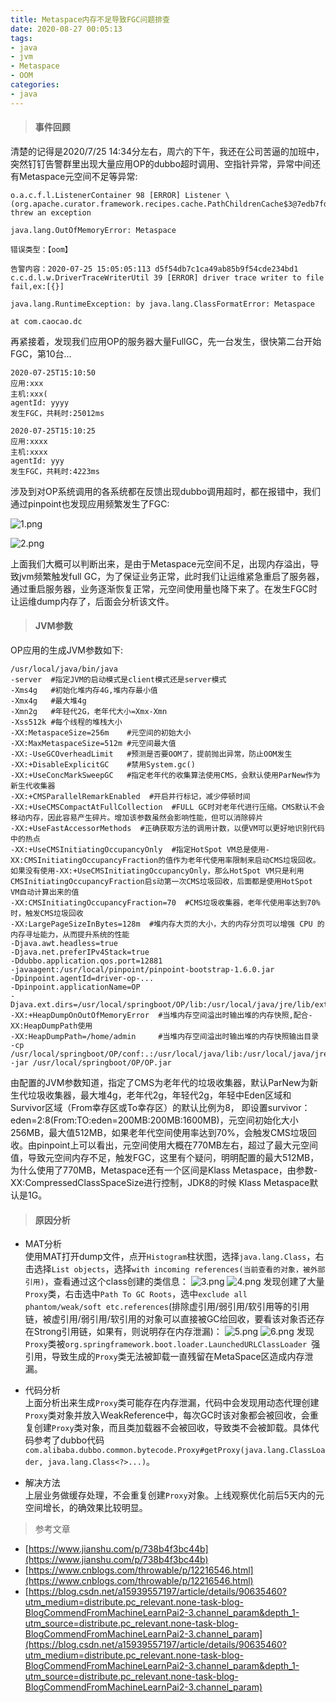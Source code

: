 ```yaml
---
title: Metaspace内存不足导致FGC问题排查
date: 2020-08-27 00:05:13
tags:
- java
- jvm
- Metaspace
- OOM
categories:
- java
---
```

> #### 事件回顾

清楚的记得是2020/7/25 14:34分左右，周六的下午，我还在公司苦逼的加班中，突然钉钉告警群里出现大量应用OP的dubbo超时调用、空指针异常，异常中间还有Metaspace元空间不足等异常:
```
o.a.c.f.l.ListenerContainer 98 [ERROR] Listener \(org.apache.curator.framework.recipes.cache.PathChildrenCache$3@7edb7fd5) threw an exception

java.lang.OutOfMemoryError: Metaspace

错误类型：【oom】

告警内容：2020-07-25 15:05:05:113 d5f54db7c1ca49ab85b9f54cde234bd1 c.c.d.l.w.DriverTraceWriterUtil 39 [ERROR] driver trace writer to file fail,ex:[{}]

java.lang.RuntimeException: by java.lang.ClassFormatError: Metaspace

at com.caocao.dc
```
再紧接着，发现我们应用OP的服务器大量FullGC，先一台发生，很快第二台开始FGC，第10台...
```
2020-07-25T15:10:50
应用:xxx
主机:xxx(
agentId: yyyy
发生FGC，共耗时:25012ms

2020-07-25T15:10:25
应用:xxxx
主机:xxxx
agentId: yyy
发生FGC，共耗时:4223ms
```
涉及到对OP系统调用的各系统都在反馈出现dubbo调用超时，都在报错中，我们通过pinpoint也发现应用频繁发生了FGC:

![1.png](1.png)

![2.png](2.png)

上面我们大概可以判断出来，是由于Metaspace元空间不足，出现内存溢出，导致jvm频繁触发full GC，为了保证业务正常，此时我们让运维紧急重启了服务器，通过重启服务器，业务逐渐恢复正常，元空间使用量也降下来了。在发生FGC时让运维dump内存了，后面会分析该文件。

> #### JVM参数

OP应用的生成JVM参数如下:
```
/usr/local/java/bin/java 
-server  #指定JVM的启动模式是client模式还是server模式
-Xms4g   #初始化堆内存4G,堆内存最小值
-Xmx4g   #最大堆4g  
-Xmn2g   #年轻代2G，老年代大小=Xmx-Xmn
-Xss512k #每个线程的堆栈大小
-XX:MetaspaceSize=256m    #元空间的初始大小
-XX:MaxMetaspaceSize=512m #元空间最大值
-XX:-UseGCOverheadLimit   #预测是否要OOM了，提前抛出异常，防止OOM发生
-XX:+DisableExplicitGC    #禁用System.gc()
-XX:+UseConcMarkSweepGC   #指定老年代的收集算法使用CMS，会默认使用ParNew作为新生代收集器
-XX:+CMSParallelRemarkEnabled  #开启并行标记，减少停顿时间
-XX:+UseCMSCompactAtFullCollection  #FULL GC时对老年代进行压缩。CMS默认不会移动内存，因此容易产生碎片。增加该参数虽然会影响性能，但可以消除碎片
-XX:+UseFastAccessorMethods  #正确获取方法的调用计数，以便VM可以更好地识别代码中的热点
-XX:+UseCMSInitiatingOccupancyOnly  #指定HotSpot VM总是使用-XX:CMSInitiatingOccupancyFraction的值作为老年代使用率限制来启动CMS垃圾回收。如果没有使用-XX:+UseCMSInitiatingOccupancyOnly，那么HotSpot VM只是利用CMSInitiatingOccupancyFraction启s动第一次CMS垃圾回收，后面都是使用HotSpot VM自动计算出来的值
-XX:CMSInitiatingOccupancyFraction=70  #CMS垃圾收集器，老年代使用率达到70%时，触发CMS垃圾回收
-XX:LargePageSizeInBytes=128m  #堆内存大页的大小，大的内存分页可以增强 CPU 的内存寻址能力，从而提升系统的性能
-Djava.awt.headless=true 
-Djava.net.preferIPv4Stack=true 
-Ddubbo.application.qos.port=12881 
-javaagent:/usr/local/pinpoint/pinpoint-bootstrap-1.6.0.jar 
-Dpinpoint.agentId=driver-op-...
-Dpinpoint.applicationName=OP
-Djava.ext.dirs=/usr/local/springboot/OP/lib:/usr/local/java/jre/lib/ext 
-XX:+HeapDumpOnOutOfMemoryError  #当堆内存空间溢出时输出堆的内存快照,配合-XX:HeapDumpPath使用
-XX:HeapDumpPath=/home/admin     #当堆内存空间溢出时输出堆的内存快照输出目录
-cp /usr/local/springboot/OP/conf:.:/usr/local/java/lib:/usr/local/java/jre/lib -jar /usr/local/springboot/OP/OP.jar
```
由配置的JVM参数知道，指定了CMS为老年代的垃圾收集器，默认ParNew为新生代垃圾收集器，最大堆4g，老年代2g，年轻代2g，年轻中Eden区域和Survivor区域（From幸存区或To幸存区）的默认比例为8， 即设置survivor：eden=2:8(From:TO:eden=200MB:200MB:1600MB)，元空间初始化大小256MB，最大值512MB，如果老年代空间使用率达到70%，会触发CMS垃圾回收。由pinpoint上可以看出，元空间使用大概在770MB左右，超过了最大元空间值，导致元空间内存不足，触发FGC，这里有个疑问，明明配置的最大512MB，为什么使用了770MB，Metaspace还有一个区间是Klass Metaspace，由参数-XX:CompressedClassSpaceSize进行控制，JDK8的时候 Klass Metaspace默认是1G。

> #### 原因分析

* MAT分析  
使用MAT打开dump文件，点开``Histogram``柱状图，选择``java.lang.Class``，右击选择``List objects``，选择``with incoming references(当前查看的对象，被外部引用)``，查看通过这个class创建的类信息：
![3.png](3.png)
![4.png](4.png)
发现创建了大量``Proxy``类，右击选中``Path To GC Roots``，选中``exclude all phantom/weak/soft etc.references``(排除虚引用/弱引用/软引用等的引用链，被虚引用/弱引用/软引用的对象可以直接被GC给回收，要看该对象否还存在Strong引用链，如果有，则说明存在内存泄漏)：
![5.png](5.png)
![6.png](6.png)
发现``Proxy``类被``org.springframework.boot.loader.LaunchedURLClassLoader ``强引用，导致生成的``Proxy``类无法被卸载一直残留在MetaSpace区造成内存泄漏。

* 代码分析  
上面分析出来生成``Proxy``类可能存在内存泄漏，代码中会发现用动态代理创建``Proxy``类对象并放入WeakReference中，每次GC时该对象都会被回收，会重复创建``Proxy``类对象，而且类加载器不会被回收，导致类不会被卸载。具体代码参考了dubbo代码``com.alibaba.dubbo.common.bytecode.Proxy#getProxy(java.lang.ClassLoader, java.lang.Class<?>...)``。

* 解决方法  
上层业务做缓存处理，不会重复创建``Proxy``对象。上线观察优化前后5天内的元空间增长，的确效果比较明显。

> 参考文章

* [https://www.jianshu.com/p/738b4f3bc44b](https://www.jianshu.com/p/738b4f3bc44b)
* [https://www.cnblogs.com/throwable/p/12216546.html](https://www.cnblogs.com/throwable/p/12216546.html)
* [https://blog.csdn.net/a15939557197/article/details/90635460?utm_medium=distribute.pc_relevant.none-task-blog-BlogCommendFromMachineLearnPai2-3.channel_param&depth_1-utm_source=distribute.pc_relevant.none-task-blog-BlogCommendFromMachineLearnPai2-3.channel_param](https://blog.csdn.net/a15939557197/article/details/90635460?utm_medium=distribute.pc_relevant.none-task-blog-BlogCommendFromMachineLearnPai2-3.channel_param&depth_1-utm_source=distribute.pc_relevant.none-task-blog-BlogCommendFromMachineLearnPai2-3.channel_param)
  